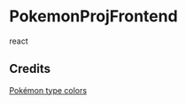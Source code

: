 # PokemonProjFrontend
react
## Credits
[Pokémon type colors](https://www.epidemicjohto.com/t882-type-colors-hex-colors)